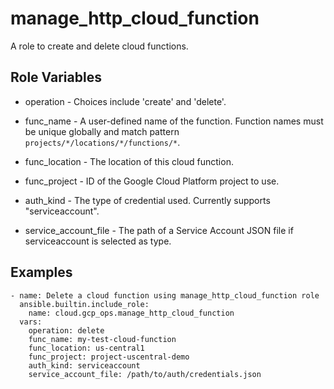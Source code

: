 # manage_http_cloud_function

A role to create and delete cloud functions.


## Role Variables

- operation - Choices include 'create' and 'delete'.

- func_name - A user-defined name of the function. Function names must be unique globally and match pattern `projects/*/locations/*/functions/*`.

- func_location - The location of this cloud function.

- func_project - ID of the Google Cloud Platform project to use.

- auth_kind - The type of credential used. Currently supports "serviceaccount".

- service_account_file - The path of a Service Account JSON file if serviceaccount is selected as type.


## Examples
```
- name: Delete a cloud function using manage_http_cloud_function role
  ansible.builtin.include_role:
    name: cloud.gcp_ops.manage_http_cloud_function
  vars:
    operation: delete
    func_name: my-test-cloud-function
    func_location: us-central1
    func_project: project-uscentral-demo
    auth_kind: serviceaccount
    service_account_file: /path/to/auth/credentials.json
```